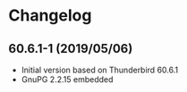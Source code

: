# Changelog

## 60.6.1-1 (2019/05/06)

* Initial version based on Thunderbird 60.6.1
* GnuPG 2.2.15 embedded
